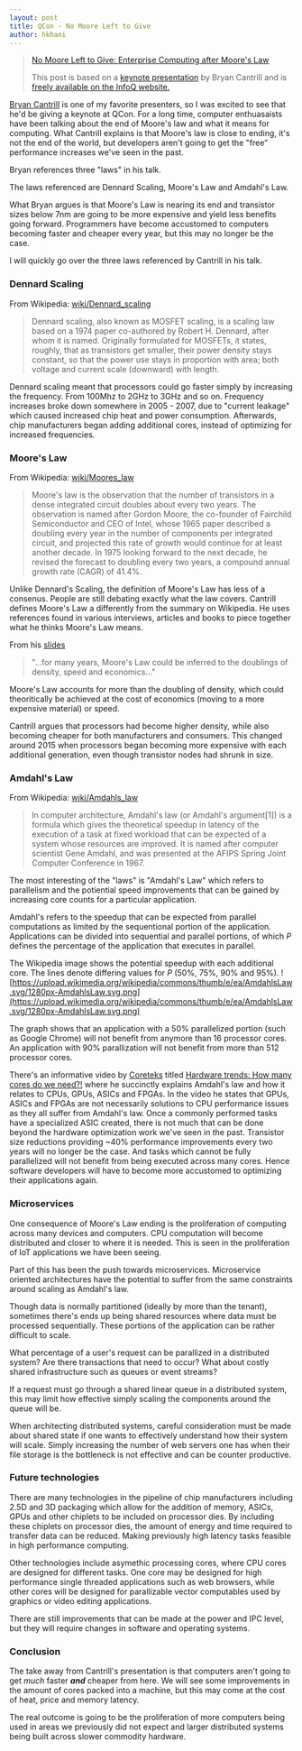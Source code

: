 ```yaml
---
layout: post
title: QCon - No Moore Left to Give
author: hkhani
---
```


> [No Moore Left to Give: Enterprise Computing after Moore's Law](https://www.infoq.com/presentations/moore-law-expiring/)
>
> This post is based on a [keynote presentation](https://www.infoq.com/qconnewyork2019/) by Bryan Cantrill and is [freely available on the InfoQ website.](https://www.infoq.com/presentations/moore-law-expiring/?itm_source=infoq&itm_medium=popular_widget&itm_campaign=popular_content_list&itm_content=)


[Bryan Cantrill](https://www.youtube.com/results?search_query=bryan+cantrill) is one of my favorite presenters, so I was excited to see that he'd be giving a keynote at QCon. For a long time, computer enthuasaists have been talking about the end of Moore's law and what it means for computing. What Cantrill explains is that Moore's law is close to ending, it's not the end of the world, but developers aren't going to get the "free" performance increases we've seen in the past.

Bryan references three "laws" in his talk.

The laws referenced are Dennard Scaling, Moore's Law and Amdahl's Law.

What Bryan argues is that Moore's Law is nearing its end and transistor sizes below 7nm are going to be more expensive and yield less benefits going forward. Programmers have become accustomed to computers becoming faster and cheaper every year, but this may no longer be the case.

I will quickly go over the three laws referenced by Cantrill in his talk.

### Dennard Scaling

From Wikipedia: [wiki/Dennard_scaling](https://en.wikipedia.org/wiki/Dennard_scaling)

> Dennard scaling, also known as MOSFET scaling, is a scaling law based on a 1974 paper co-authored by Robert H. Dennard, after whom it is named. Originally formulated for MOSFETs, it states, roughly, that as transistors get smaller, their power density stays constant, so that the power use stays in proportion with area; both voltage and current scale (downward) with length.

Dennard scaling meant that processors could go faster simply by increasing the frequency. From 100Mhz to 2GHz to 3GHz and so on. Frequency increases broke down somewhere in 2005 - 2007, due to "current leakage" which caused increased chip heat and power consumption. Afterwards, chip manufacturers began adding additional cores, instead of optimizing for increased frequencies.

### Moore's Law

From Wikipedia: [wiki/Moores_law](https://en.wikipedia.org/wiki/Moore%27s_law)

> Moore's law is the observation that the number of transistors in a dense integrated circuit doubles about every two years. The observation is named after Gordon Moore, the co-founder of Fairchild Semiconductor and CEO of Intel, whose 1965 paper described a doubling every year in the number of components per integrated circuit, and projected this rate of growth would continue for at least another decade. In 1975 looking forward to the next decade, he revised the forecast to doubling every two years, a compound annual growth rate (CAGR) of 41.4%.

Unlike Dennard's Scaling, the definition of Moore's Law has less of a consenus. People are still debating exactly what the law covers. Cantrill defines Moore's Law a differently from the summary on Wikipedia. He uses references found in various interviews, articles and books to piece together what he thinks Moore's Law means.

From his [slides](https://www.slideshare.net/bcantrill/no-moore-left-to-give-enterprise-computing-after-moores-law)

> "...for many years, Moore's Law could be inferred to the doublings of density, speed and economics..."

Moore's Law accounts for more than the doubling of density, which could theoritically be achieved at the cost of economics (moving to a more expensive material) or speed.

Cantrill argues that processors had become higher density, while also becoming cheaper for both manufacturers and consumers. This changed around 2015 when processors began becoming more expensive with each additional generation, even though transistor nodes had shrunk in size.


### Amdahl's Law

From Wikipedia: [wiki/Amdahls_law](https://en.wikipedia.org/wiki/Amdahl%27s_law)

> In computer architecture, Amdahl's law (or Amdahl's argument[1]) is a formula which gives the theoretical speedup in latency of the execution of a task at fixed workload that can be expected of a system whose resources are improved. It is named after computer scientist Gene Amdahl, and was presented at the AFIPS Spring Joint Computer Conference in 1967.

The most interesting of the "laws" is "Amdahl's Law" which refers to parallelism and the potiential speed improvements that can be gained by increasing core counts for a particular application.

Amdahl's refers to the speedup that can be expected from parallel computations as limited by the sequentional portion of the application. Applications can be divided into sequential and parallel portions, of which _P_ defines the percentage of the application that executes in parallel.

The Wikipedia image shows the potential speedup with each additional core. The lines denote differing values for _P_ (50%, 75%, 90% and 95%).
![https://upload.wikimedia.org/wikipedia/commons/thumb/e/ea/AmdahlsLaw.svg/1280px-AmdahlsLaw.svg.png](https://upload.wikimedia.org/wikipedia/commons/thumb/e/ea/AmdahlsLaw.svg/1280px-AmdahlsLaw.svg.png)

The graph shows that an application with a 50% parallelized portion (such as Google Chrome) will not benefit from anymore than 16 processor cores. An application with 90% parallization will not benefit from more than 512 processor cores.

There's an informative video by [Coreteks](https://www.youtube.com/watch?v=eJBOU23L720&t=442) titled [Hardware trends: How many cores do we need?!](https://www.youtube.com/watch?v=eJBOU23L720&t=442) where he succinctly explains Amdahl's law and how it relates to CPUs, GPUs, ASICs and FPGAs. In the video he states that GPUs, ASICs and FPGAs are not necessarily solutions to CPU performance issues as they all suffer from Amdahl's law. Once a commonly performed tasks have a specialized ASIC created, there is not much that can be done beyond the hardware optimization work we've seen in the past. Transistor size reductions providing ~40% performance improvements every two years will no longer be the case. And tasks which cannot be fully parallelized will not benefit from being executed across many cores. Hence software developers will have to become more accustomed to optimizing their applications again.

### Microservices

One consequence of Moore's Law ending is the proliferation of computing across many devices and computers. CPU computation will become distributed and closer to where it is needed. This is seen in the proliferation of IoT applications we have been seeing.

Part of this has been the push towards microservices. Microservice oriented architectures have the potential to suffer from the same constraints around scaling as Amdahl's law.

Though data is normally partitioned (ideally by more than the tenant), sometimes there's ends up being shared resources where data must be processed sequentially. These portions of the application can be rather difficult to scale.

What percentage of a user's request can be parallized in a distributed system? Are there transactions that need to occur? What about costly shared infrastructure such as queues or event streams?

If a request must go through a shared linear queue in a distributed system, this may limit how effective simply scaling the components around the queue will be.

When architecting distributed systems, careful consideration must be made about shared state if one wants to effectively understand how their system will scale. Simply increasing the number of web servers one has when their file storage is the bottleneck is not effective and can be counter productive.

### Future technologies

There are many technologies in the pipeline of chip manufacturers including 2.5D and 3D packaging which allow for the addition of memory, ASICs, GPUs and other chiplets to be included on processor dies. By including these chiplets on processor dies, the amount of energy and time required to transfer data can be reduced. Making previously high latency tasks feasible in high performance computing.

Other technologies include asymethic processing cores, where CPU cores are designed for different tasks. One core may be designed for high performance single threaded applications such as web browsers, while other cores will be designed for parallizable vector computables used by graphics or video editing applications.

There are still improvements that can be made at the power and IPC level, but they will require changes in software and operating systems.

### Conclusion

The take away from Cantrill's presentation is that computers aren't going to get _much_ faster **_and_** cheaper from here. We will see some improvements in the amount of cores packed into a machine, but this may come at the cost of heat, price and memory latency.

The real outcome is going to be the proliferation of more computers being used in areas we previously did not expect and larger distributed systems being built across slower commodity hardware.
